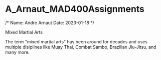 # A_Arnaut_MAD400Assignments

/*
Name: Andre Arnaut
Date: 2023-01-18
*/

Mixed Martial Arts

The term "mixed martial arts" has been around for decades and uses multiple disiplines like Muay Thai, Combat Sambo, Brazilian Jiu-Jitsu, and many more.


